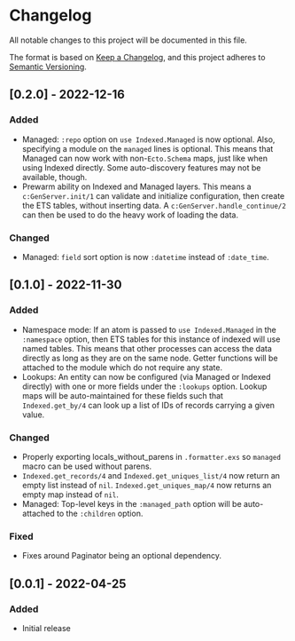 # Changelog

All notable changes to this project will be documented in this file.

The format is based on [Keep a Changelog](https://keepachangelog.com/en/1.0.0/),
and this project adheres to [Semantic
Versioning](https://semver.org/spec/v2.0.0.html).


## [0.2.0] - 2022-12-16

### Added
- Managed: `:repo` option on `use Indexed.Managed` is now optional. Also,
  specifying a module on the `managed` lines is optional. This means that
  Managed can now work with non-`Ecto.Schema` maps, just like when using
  Indexed directly. Some auto-discovery features may not be available, though.
- Prewarm ability on Indexed and Managed layers. This means a
  `c:GenServer.init/1` can validate and initialize configuration, then create
  the ETS tables, without inserting data. A `c:GenServer.handle_continue/2`
  can then be used to do the heavy work of loading the data.

### Changed
- Managed: `field` sort option is now `:datetime` instead of `:date_time`.


## [0.1.0] - 2022-11-30

### Added
- Namespace mode: If an atom is passed to `use Indexed.Managed` in the
  `:namespace` option, then ETS tables for this instance of indexed will use
  named tables. This means that other processes can access the data directly as
  long as they are on the same node. Getter functions will be attached to the
  module which do not require any state.
- Lookups: An entity can now be configured (via Managed or Indexed directly)
  with one or more fields under the `:lookups` option. Lookup maps will be
  auto-maintained for these fields such that `Indexed.get_by/4` can look up a
  list of IDs of records carrying a given value.

### Changed
- Properly exporting locals_without_parens in `.formatter.exs` so `managed`
  macro can be used without parens.
- `Indexed.get_records/4` and `Indexed.get_uniques_list/4` now return an empty
  list instead of `nil`. `Indexed.get_uniques_map/4` now returns an empty map
  instead of `nil`.
- Managed: Top-level keys in the `:managed_path` option will be auto-attached to
  the `:children` option.

### Fixed
- Fixes around Paginator being an optional dependency.


## [0.0.1] - 2022-04-25

### Added

- Initial release
